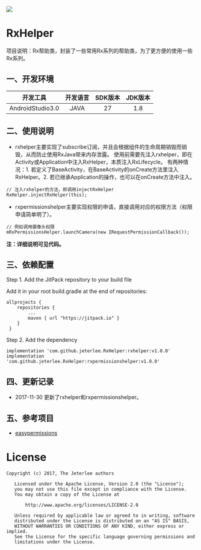 [![](https://jitpack.io/v/jeterlee/RxHelper.svg)](https://jitpack.io/#jeterlee/RxHelper)


# RxHelper
项目说明：Rx帮助类，封装了一些常用Rx系列的帮助类，为了更方便的使用一些Rx系列。


## 一、开发环境
|开发工具|开发语言|SDK版本|JDK版本|
|:-----:|:-----:|:-----:|:-----:|
|AndroidStudio3.0|JAVA|27|1.8|


## 二、使用说明
- rxhelper主要实现了subscribe订阅，并且会根据组件的生命周期销毁而销毁，从而防止使用RxJava带来内存泄露。
使用前需要先注入rxhelper，即在Activity或Application中注入RxHelper，本质注入RxLifecycle。
有两种情况：1. 若定义了BaseActivity，在BaseActivity的onCreate方法里注入RxHelper。2. 若已继承Application的操作，也可以在onCreate方法中注入。
```
// 注入rxhelper的方法，即调用injectRxHelper
RxHelper.injectRxHelper(this);
```

- rxpermissionshelper主要实现权限的申请，直接调用对应的权限方法（权限申请简单明了）。
```
// 例如调用摄像头权限
mRxPermissionsHelper.launchCamera(new IRequestPermissionCallback());
```

**注：详细说明可见代码。**


## 三、依赖配置
Step 1. Add the JitPack repository to your build file

Add it in your root build.gradle at the end of repositories:
```
allprojects {
 	repositories {
 		...
 		maven { url "https://jitpack.io" }
 	}
 }
```

Step 2. Add the dependency
```
implementation 'com.github.jeterlee.RxHelper:rxhelper:v1.0.0'
implementation 'com.github.jeterlee.RxHelper:rxpermissionshelper:v1.0.0'
```


## 四、更新记录
- 2017-11-30
更新了rxhelper和rxpermissionshelper。


## 五、参考项目
- [easypermissions](https://github.com/googlesamples/easypermissions)


# License
```
Copyright (c) 2017, The Jeterlee authors 

   Licensed under the Apache License, Version 2.0 (the "License");
   you may not use this file except in compliance with the License.
   You may obtain a copy of the License at

       http://www.apache.org/licenses/LICENSE-2.0

   Unless required by applicable law or agreed to in writing, software
   distributed under the License is distributed on an "AS IS" BASIS,
   WITHOUT WARRANTIES OR CONDITIONS OF ANY KIND, either express or implied.
   See the License for the specific language governing permissions and
   limitations under the License.
```
